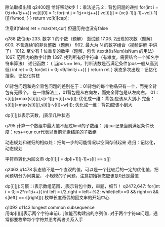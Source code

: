 除法取模出错 q2400题 恰好移动k步
1：乘法逆元
2：背包问题的递推
for(int i = 0;i<k+1;i++){
    vc[i][0] = 1;
    for(int j = 1;j<=i;j++){
        vc[i][j] = (vc[i-1][j-1]+vc[i-1][j])%mod;
    }
}
return vc[k][cap];

注意if(false) ret = max(ret,cur)
但遍历完也没有false

q788 数位dp
233. 数字 1 的个数（题解）
面试题 17.06. 2出现的次数（题解）
600. 不含连续1的非负整数（题解）
902. 最大为 N 的数字组合（视频讲解 中讲了）
1012. 至少有 1 位重复的数字（题解，包含 \textit{isNum}isNum 的用法）
1067. 范围内的数字计数
1397. 找到所有好字符串（有难度，需要结合一个知名字符串算法）
递归函数：
{
    当pos == len，判断该数是否满足条件(pos一般从高到低)
    int ret = 0;
    for(int i = 0;i<9/limit;i++){
    }
    return ret
}
状态多次出现：记忆化搜索，记忆化剪枝

01背包问题和完全背包问题的差别在于：01背包的每个物品只有一个，而完全背包有无限个。
在一维解法上，01背包是从右向左，而完全背包是从左向右。
01：
 s[i][j]=max(s[i][j],s[i-1][j-v[i]]+w[i]);
优化成一维：背包j应该从大到小
完全：
s[i][j]=max(s[i][j],s[i][j-v[i]]+w[i]);
优化成一维：背包j应该小到大

dp[i][j]:i表示天数，j表示几种状态

q795 计算一个数组中最大值不超过limit的子数组：
用cur记录当前满足条件长度：res+=cur
cur代表以当前元素结尾的子数组

动态规划和递归的相似处：把每一步的可能情况以空间存储起来
递归：记忆化，动态规划

字符串转化为回文串
dp[i][j] = dp[i+1][j-1]+s[i] == s[j]

q2463,q1478
状态值不是一个直观的值，可以是一个比较后的一定的优化值，把问题切分为同类型，
小规模的子问题，注意初始状态应该是0还是最值

dp[i][j]:习惯：i表示数组范围，j表示背包个数，审题，细节！
q2472,647:
        for(int i = 0;i<2*n-1;i++){
            int left = i/2,right = left+i%2;
            while(left>=0 && right<n && s[left] == s[right]){
枚举长度奇偶的回文串的开始中心

q1092 q1143 longest common subsequence  
用dp[i][j]表示两个字符串前i，j位能否构建出的序列值.
对于两个字符串问题，通常都要枚举每个字符并思考两者关系入手